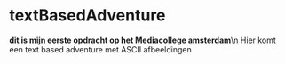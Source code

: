 # textBasedAdventure
**dit is mijn eerste opdracht op het Mediacollege amsterdam**\n
Hier komt een text based adventure met ASCII afbeeldingen 
